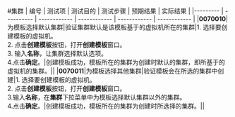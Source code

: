 #集群
| 编号 | 测试项 | 测试目的 | 测试步骤 | 预期结果 | 实际结果 |
|--------- | ---------- | ------------ | ------------ | ------------ | ------------ |
|**0070010**|为模板选择默认集群|验证集群默认是该模板基于的虚拟机所在的集群|1. 选择要创建模板的虚拟机。<br/>2. 点击**创建模板**按钮，打开**创建模板**窗口。<br/>3. 输入**名称**，让集群选择默认选项。<br/>4.点击**确定**。|创建模板成功，模板所在的集群为创建时默认的集群，即所基于的虚拟机的集群。||
|**0070011**|为模板选择其他集群|验证模板会在所选的集群中创建|1. 选择要创建模板的虚拟机。<br/>2. 点击**创建模板**按钮，打开**创建模板**窗口。<br/>3.输入**名称**，在**集群**下拉菜单中为模板选择默认集群以外的集群。<br/>4.点击**确定**。|创建模板成功，模板所在的集群为创建时所选择的集群。||

